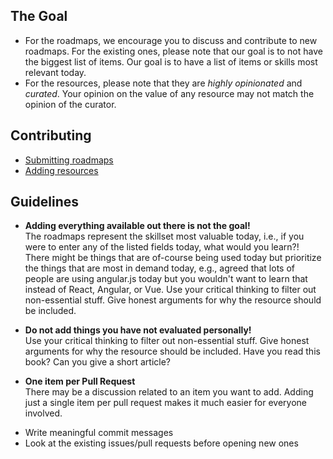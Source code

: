 ## The Goal

* For the roadmaps, we encourage you to discuss and contribute to new roadmaps. For the existing ones, please note that our goal is to not have the biggest list of items. Our goal is to have a list of items or skills most relevant today.
* For the resources, please note that they are *highly opinionated* and *curated*. Your opinion on the value of any resource may not match the opinion of the curator.  

## Contributing

* [Submitting roadmaps](./roadmap.md)
* [Adding resources](https://github.com/kamranahmedse/developer-roadmap/issues/985)

## Guidelines

- <p><strong>Adding everything available out there is not the goal!</strong><br /> 
  The roadmaps represent the skillset most valuable today, i.e., if you were to enter any of the listed fields today, what would you learn?! There might be things that are of-course being used today but prioritize the things that are most in demand today, e.g., agreed that lots of people are using angular.js today but you wouldn't want to learn that instead of React, Angular, or Vue. Use your critical thinking to filter out non-essential stuff. Give honest arguments for why the resource should be included.</p>
- <p><strong>Do not add things you have not evaluated personally!</strong><br /> 
  Use your critical thinking to filter out non-essential stuff. Give honest arguments for why the resource should be included. Have you read this book? Can you give a short article?</p>
- <p><strong>One item per Pull Request</strong><br />
  There may be a discussion related to an item you want to add. Adding just a single item per pull request makes it much easier for everyone involved.</p>
- Write meaningful commit messages
- Look at the existing issues/pull requests before opening new ones
